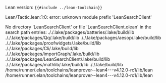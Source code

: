 Lean version: `{{#include ../lean-toolchain}}`

Lean/Tactic.lean:1:0: error: unknown module prefix 'LeanSearchClient'

No directory 'LeanSearchClient' or file 'LeanSearchClient.olean' in the search path entries:
././.lake/packages/batteries/.lake/build/lib
././.lake/packages/Qq/.lake/build/lib
././.lake/packages/aesop/.lake/build/lib
././.lake/packages/proofwidgets/.lake/build/lib
././.lake/packages/Cli/.lake/build/lib
././.lake/packages/importGraph/.lake/build/lib
././.lake/packages/LeanSearchClient/.lake/build/lib
././.lake/packages/mathlib/.lake/build/lib
././.lake/build/lib
/home/runner/.elan/toolchains/leanprover--lean4---v4.12.0-rc1/lib/lean
/home/runner/.elan/toolchains/leanprover--lean4---v4.12.0-rc1/lib/lean
